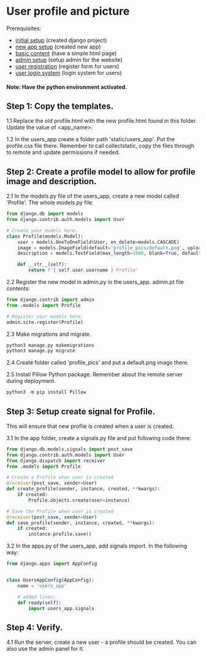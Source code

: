 # User profile and picture

Prerequisites: 

- [initial setup](../../initial_setup/) (created django project)
- [new app setup](../new_app_setup/) (created new app)
- [basic content](../basic_content/) (have a simple html page)
- [admin setup](../admin_setup/) (setup admin for the website)
- [user registration](../user_registration/) (register form for users)
- [user login system](../user_login_system/) (login system for users)

#### Note: Have the python environment activated. 

## Step 1: Copy the templates.

1.1 Replace the old profile.html with the new profile.html found in this folder. Update the value of <app_name>.

1.2 In the users_app create a folder path 'static/users_app'. Put the profile.css file there.
Remember to call collectstatic, copy the files through to remote and update permissions if needed.

## Step 2: Create a profile model to allow for profile image and description.

2.1 In the models.py file of the users_app, create a new model called 'Profile'. The whole models.py file:

```python
from django.db import models
from django.contrib.auth.models import User

# Create your models here.
class Profile(models.Model):
    user = models.OneToOneField(User, on_delete=models.CASCADE)
    image = models.ImageField(default='profile_pics/default.png', upload_to='profile_pics')
    description = models.TextField(max_length=1000, blank=True, default='')

    def __str__(self):
        return f'{ self.user.username } Profile'
```

2.2 Register the new model in admin.py in the users_app. admin.pt file contents:

```python
from django.contrib import admin
from .models import Profile

# Register your models here.
admin.site.register(Profile)
```

2.3 Make migrations and migrate.

```bash
python3 manage.py makemigrations
python3 manage.py migrate
```

2.4 Create folder called 'profile_pics' and put a default.png image there.

2.5 Install Pillow Python package. Remember about the remote server during deployment.

```python
python3 -m pip install Pillow
```

## Step 3: Setup create signal for Profile.

This will ensure that new profile is created when a user is created.

3.1 In the app folder, create a signals.py file and put following code there:

```python
from django.db.models.signals import post_save
from django.contrib.auth.models import User
from django.dispatch import receiver
from .models import Profile

# Create a Profile when user is created
@receiver(post_save, sender=User)
def create_profile(sender, instance, created, **kwargs):
    if created:
        Profile.objects.create(user=instance)

# Save the Profile when user is created
@receiver(post_save, sender=User)
def save_profile(sender, instance, created, **kwargs):
    if created:
        instance.profile.save()
```

3.2 In the apps.py of the users_app, add signals import. In the following way:

```python
from django.apps import AppConfig


class UsersAppConfig(AppConfig):
    name = 'users_app'

    # added lines:
    def ready(self):
        import users_app.signals

```

## Step 4: Verify.

4.1 Run the server, create a new user - a profile should be created. You can also use the admin panel for it.